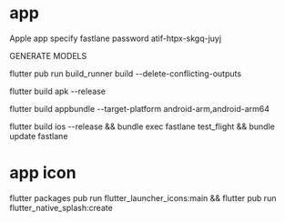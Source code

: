 # app

Apple app specify fastlane password atif-htpx-skgq-juyj

GENERATE MODELS

flutter pub run build_runner build --delete-conflicting-outputs

flutter build apk --release

flutter build appbundle --target-platform android-arm,android-arm64

flutter build ios --release && bundle exec fastlane test_flight && bundle update fastlane

# app icon

flutter packages pub run flutter_launcher_icons:main &&
flutter pub run flutter_native_splash:create
